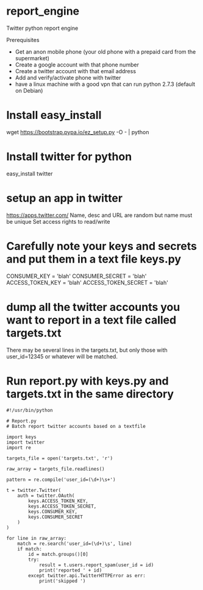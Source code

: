 # report_engine

Twitter python report engine

Prerequisites

- Get an anon mobile phone (your old phone with a prepaid card from the supermarket)
- Create a google account with that phone number
- Create a twitter account with that email address
- Add and verify/activate phone with twitter
- have a linux machine with a good vpn that can run python 2.7.3 (default on Debian)

# Install easy_install

wget https://bootstrap.pypa.io/ez_setup.py -O - | python


# Install twitter for python

easy_install twitter


# setup an app in twitter

https://apps.twitter.com/
Name, desc and URL are random but name must be unique
Set access rights to read/write

# Carefully note your keys and secrets and put them in a text file keys.py

CONSUMER_KEY = 'blah'
CONSUMER_SECRET = 'blah'
ACCESS_TOKEN_KEY = 'blah'
ACCESS_TOKEN_SECRET = 'blah'

# dump all the twitter accounts you want to report in a text file called targets.txt

There may be several lines in the targets.txt, but only those with user_id=12345 or whatever will be matched.

# Run report.py with keys.py and targets.txt in the same directory

    #!/usr/bin/python  
      
    # Report.py  
    # Batch report twitter accounts based on a textfile  
      
    import keys  
    import twitter  
    import re  
      
    targets_file = open('targets.txt', 'r')  
      
    raw_array = targets_file.readlines()  
      
    pattern = re.compile('user_id=(\d+)\s+')  
      
    t = twitter.Twitter(  
        auth = twitter.OAuth(  
            keys.ACCESS_TOKEN_KEY,  
            keys.ACCESS_TOKEN_SECRET,  
            keys.CONSUMER_KEY,  
            keys.CONSUMER_SECRET  
        )  
    )  
      
    for line in raw_array:  
        match = re.search('user_id=(\d+)\s', line)  
        if match:  
            id = match.groups()[0]  
            try:  
                result = t.users.report_spam(user_id = id)  
                print('reported ' + id)  
            except twitter.api.TwitterHTTPError as err:  
                print('skipped ')  
              
